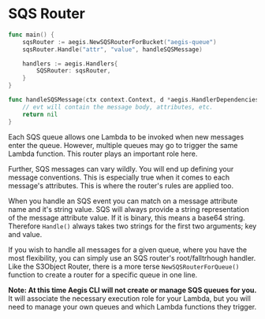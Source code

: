 # SQS Router

```go
func main() {
    sqsRouter := aegis.NewSQSRouterForBucket("aegis-queue")
    sqsRouter.Handle("attr", "value", handleSQSMessage)

    handlers := aegis.Handlers{
        SQSRouter: sqsRouter,
    }
}

func handleSQSMessage(ctx context.Context, d *aegis.HandlerDependencies, evt *aegis.SQSEvent) error {
    // evt will contain the message body, attributes, etc.
    return nil
}
```

Each SQS queue allows one Lambda to be invoked when new messages enter the queue. However, multiple queues may go
to trigger the same Lambda function. This router plays an important role here.

Further, SQS messages can vary wildly. You will end up defining your message conventions. This is especially true
when it comes to each message's attributes. This is where the router's rules are applied too.

When you handle an SQS event you can match on a message attribute name and it's string value. SQS will always
provide a string representation of the message attribute value. If it is binary, this means a base64 string.
Therefore `Handle()` always takes two strings for the first two arguments; key and value.

If you wish to handle all messages for a given queue, where you have the most flexibility, you can simply use
an SQS router's root/falltrhough handler. Like the S3Object Router, there is a more terse <span class="nowrap">`NewSQSRouterForQueue()`</span>
function to create a router for a specific queue in one line.

**Note: At this time Aegis CLI will not create or manage SQS queues for you.** It will associate the necessary
execution role for your Lambda, but you will need to manage your own queues and which Lambda functions they trigger.